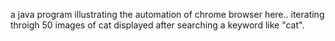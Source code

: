 a java program illustrating the automation of chrome browser here.. iterating throigh 50 images of cat displayed after searching a keyword like "cat".
